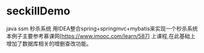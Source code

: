 # seckillDemo
java ssm 秒杀系统
用IDEA整合spring+springmvc+mybatis来实现一个秒杀系统
本例子主要参考慕课网[https://www.imooc.com/learn/587] 上课程,在此基础上增加了数据库相关的增删查改功能。
